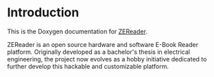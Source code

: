 <!--
SPDX-FileCopyrightText: 2025 Anna-Lena Marx

SPDX-License-Identifier: MPL-2.0
-->

# Introduction

This is the Doxygen documentation for [ZEReader].

ZEReader is an open source hardware and software E-Book Reader platform. Originally developed as a bachelor's thesis in electrical engineering, the project now evolves as a hobby initiative dedicated to further develop this hackable and customizable platform.

[ZEReader]: https://github.com/Allegra42/ZEReader
